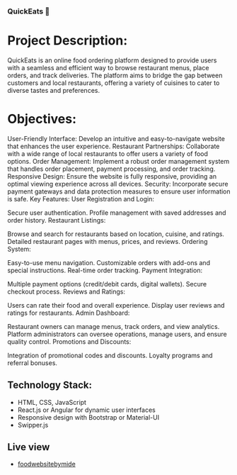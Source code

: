 ### QuickEats 🍜

# Project Description:
QuickEats is an online food ordering platform designed to provide users with a seamless and efficient way to browse restaurant menus, place orders, and track deliveries. The platform aims to bridge the gap between customers and local restaurants, offering a variety of cuisines to cater to diverse tastes and preferences.

# Objectives:
User-Friendly Interface: Develop an intuitive and easy-to-navigate website that enhances the user experience.
Restaurant Partnerships: Collaborate with a wide range of local restaurants to offer users a variety of food options.
Order Management: Implement a robust order management system that handles order placement, payment processing, and order tracking.
Responsive Design: Ensure the website is fully responsive, providing an optimal viewing experience across all devices.
Security: Incorporate secure payment gateways and data protection measures to ensure user information is safe.
Key Features:
User Registration and Login:

Secure user authentication.
Profile management with saved addresses and order history.
Restaurant Listings:

Browse and search for restaurants based on location, cuisine, and ratings.
Detailed restaurant pages with menus, prices, and reviews.
Ordering System:

Easy-to-use menu navigation.
Customizable orders with add-ons and special instructions.
Real-time order tracking.
Payment Integration:

Multiple payment options (credit/debit cards, digital wallets).
Secure checkout process.
Reviews and Ratings:

Users can rate their food and overall experience.
Display user reviews and ratings for restaurants.
Admin Dashboard:

Restaurant owners can manage menus, track orders, and view analytics.
Platform administrators can oversee operations, manage users, and ensure quality control.
Promotions and Discounts:

Integration of promotional codes and discounts.
Loyalty programs and referral bonuses.

## Technology Stack:
- HTML, CSS, JavaScript
- React.js or Angular for dynamic user interfaces
- Responsive design with Bootstrap or Material-UI
- Swipper.js

## Live view

- [foodwebsitebymide](https://foodwebsitebymide.netlify.app/)
